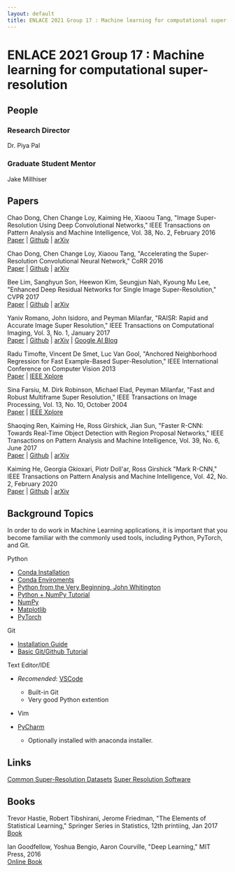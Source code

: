 ```yaml
---
layout: default
title: ENLACE 2021 Group 17 : Machine learning for computational super-resolution
---
```

# ENLACE 2021 Group 17 : Machine learning for computational super-resolution

## People
### Research Director
Dr. Piya Pal

### Graduate Student Mentor
Jake Millhiser

## Papers

Chao Dong, Chen Change Loy, Kaiming He, Xiaoou Tang,
"Image Super-Resolution Using Deep Convolutional Networks,"
IEEE Transactions on Pattern Analysis and Machine Intelligence, Vol. 38, No. 2, February 2016  
[Paper](https://ieeexplore.ieee.org/iel7/34/4359286/07115171.pdf) |
[Github](https://github.com/yjn870/SRCNN-pytorch) |
[arXiv](https://arxiv.org/abs/1501.00092)

Chao Dong, Chen Change Loy, Xiaoou Tang,
"Accelerating the Super-Resolution Convolutional Neural Network,"
CoRR 2016  
[Paper](https://arxiv.org/pdf/1608.00367.pdf) |
[Github](https://github.com/yjn870/FSRCNN-pytorch) |
[arXiv](https://arxiv.org/abs/1608.00367) 

Bee Lim, Sanghyun Son, Heewon Kim, Seungjun Nah, Kyoung Mu Lee,
"Enhanced Deep Residual Networks for Single Image Super-Resolution,"
CVPR 2017  
[Paper](https://openaccess.thecvf.com/content_cvpr_2017_workshops/w12/papers/Lim_Enhanced_Deep_Residual_CVPR_2017_paper.pdf) |
[Github](https://github.com/sanghyun-son/EDSR-PyTorch) |
[arXiv](https://arxiv.org/abs/1707.02921)

Yaniv Romano, John Isidoro, and Peyman Milanfar,
"RAISR: Rapid and Accurate Image Super Resolution,"
IEEE Transactions on Computational Imaging, Vol. 3, No. 1, January 2017  
[Paper](https://ieeexplore.ieee.org/iel7/6745852/6960042/07744595.pdf) |
[Github](https://github.com/movehand/raisr) |
[arXiv](https://arxiv.org/abs/1606.01299) |
[Google AI Blog](https://ai.googleblog.com/2016/11/enhance-raisr-sharp-images-with-machine.html)

Radu Timofte, Vincent De Smet, Luc Van Gool,
"Anchored Neighborhood Regression for Fast Example-Based Super-Resolution,"
IEEE International Conference on Computer Vision 2013  
[Paper](https://openaccess.thecvf.com/content_iccv_2013/papers/Timofte_Anchored_Neighborhood_Regression_2013_ICCV_paper.pdf) |
[IEEE Xplore](https://ieeexplore.ieee.org/document/6751349)

Sina Farsiu, M. Dirk Robinson, Michael Elad, Peyman Milanfar,
"Fast and Robust Multiframe Super Resolution,"
IEEE Transactions on Image Processing, Vol. 13, No. 10, October 2004  
[Paper](https://ieeexplore.ieee.org/stamp/stamp.jsp?arnumber=1331445) |
[IEEE Xplore](https://ieeexplore.ieee.org/stamp/stamp.jsp?arnumber=1331445)

Shaoqing Ren, Kaiming He, Ross Girshick, Jian Sun,
"Faster R-CNN: Towards Real-Time Object Detection with Region Proposal Networks,"
IEEE Transactions on Pattern Analysis and Machine Intelligence, Vol. 39, No. 6, June 2017  
[Paper](https://arxiv.org/pdf/1506.01497.pdf) |
[Github](https://github.com/open-mmlab/mmdetection) |
[arXiv](https://arxiv.org/abs/1506.01497) 

Kaiming He, Georgia Gkioxari, Piotr Doll\'ar, Ross Girshick
"Mark R-CNN,"
IEEE Transactions on Pattern Analysis and Machine Intelligence, Vol. 42, No. 2, February 2020  
[Paper](https://arxiv.org/pdf/1703.06870.pdf) |
[Github](https://github.com/open-mmlab/mmdetection) |
[arXiv](https://arxiv.org/abs/1703.06870)


## Background Topics
In order to do work in Machine Learning applications, it is important that you
become familiar with the commonly used tools, including Python, PyTorch, and
Git.

Python   

+ [Conda Installation](https://docs.anaconda.com/anaconda/install/)
+ [Conda Enviroments](https://conda.io/projects/conda/en/latest/user-guide/tasks/manage-environments.html)
+ [Python from the Very Beginning, John Whitington](https://coherentpdf.com/python/pythonfromtheverybeginning.html)
+ [Python + NumPy Tutorial](https://cs231n.github.io/python-numpy-tutorial/)
+ [NumPy](https://numpy.org/devdocs/user/absolute_beginners.html)
+ [Matplotlib](https://www.kaggle.com/prashant111/matplotlib-tutorial-for-beginners)
+ [PyTorch](https://pytorch.org/tutorials/beginner/basics/intro.html)

Git

+ [Installation Guide](https://github.com/git-guides/install-git)
+ [Basic Git/Github Tutorial](https://product.hubspot.com/blog/git-and-github-tutorial-for-beginners)

Text Editor/IDE

+ *Recomended*: [VSCode](https://code.visualstudio.com/)
	- Built-in Git
	- Very good Python extention
+ Vim

+ [PyCharm](https://www.jetbrains.com/pycharm/)
	- Optionally installed with anaconda installer.

## Links
[Common Super-Resolution Datasets](https://cvnote.ddlee.cc/2019/09/22/image-super-resolution-datasets)
[Super Resolution Software](https://users.soe.ucsc.edu/~milanfar/software/superresolution.html)

## Books
Trevor Hastie, Robert Tibshirani, Jerome Friedman,
"The Elements of Statistical Learning,"
Springer Series in Statistics, 12th printiing, Jan 2017  
[Book](https://web.stanford.edu/~hastie/ElemStatLearn//printings/ESLII_print12_toc.pdf)

Ian Goodfellow, Yoshua Bengio,  Aaron Courville, 
"Deep Learning,"
MIT Press, 2016  
[Online Book](https://www.deeplearningbook.org/)
